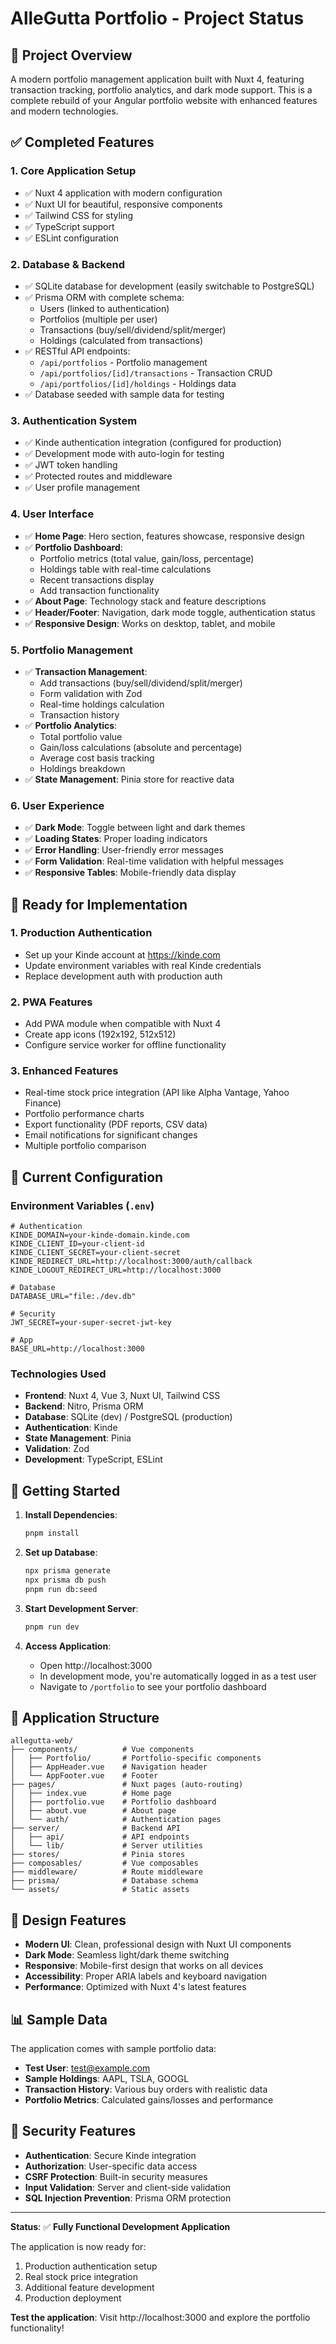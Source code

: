 # AlleGutta Portfolio - Project Status

## 🎯 Project Overview
A modern portfolio management application built with Nuxt 4, featuring transaction tracking, portfolio analytics, and dark mode support. This is a complete rebuild of your Angular portfolio website with enhanced features and modern technologies.

## ✅ Completed Features

### 1. **Core Application Setup**
- ✅ Nuxt 4 application with modern configuration
- ✅ Nuxt UI for beautiful, responsive components
- ✅ Tailwind CSS for styling
- ✅ TypeScript support
- ✅ ESLint configuration

### 2. **Database & Backend**
- ✅ SQLite database for development (easily switchable to PostgreSQL)
- ✅ Prisma ORM with complete schema:
  - Users (linked to authentication)
  - Portfolios (multiple per user)
  - Transactions (buy/sell/dividend/split/merger)
  - Holdings (calculated from transactions)
- ✅ RESTful API endpoints:
  - `/api/portfolios` - Portfolio management
  - `/api/portfolios/[id]/transactions` - Transaction CRUD
  - `/api/portfolios/[id]/holdings` - Holdings data
- ✅ Database seeded with sample data for testing

### 3. **Authentication System**
- ✅ Kinde authentication integration (configured for production)
- ✅ Development mode with auto-login for testing
- ✅ JWT token handling
- ✅ Protected routes and middleware
- ✅ User profile management

### 4. **User Interface**
- ✅ **Home Page**: Hero section, features showcase, responsive design
- ✅ **Portfolio Dashboard**: 
  - Portfolio metrics (total value, gain/loss, percentage)
  - Holdings table with real-time calculations
  - Recent transactions display
  - Add transaction functionality
- ✅ **About Page**: Technology stack and feature descriptions
- ✅ **Header/Footer**: Navigation, dark mode toggle, authentication status
- ✅ **Responsive Design**: Works on desktop, tablet, and mobile

### 5. **Portfolio Management**
- ✅ **Transaction Management**:
  - Add transactions (buy/sell/dividend/split/merger)
  - Form validation with Zod
  - Real-time holdings calculation
  - Transaction history
- ✅ **Portfolio Analytics**:
  - Total portfolio value
  - Gain/loss calculations (absolute and percentage)
  - Average cost basis tracking
  - Holdings breakdown
- ✅ **State Management**: Pinia store for reactive data

### 6. **User Experience**
- ✅ **Dark Mode**: Toggle between light and dark themes
- ✅ **Loading States**: Proper loading indicators
- ✅ **Error Handling**: User-friendly error messages
- ✅ **Form Validation**: Real-time validation with helpful messages
- ✅ **Responsive Tables**: Mobile-friendly data display

## 🚧 Ready for Implementation

### 1. **Production Authentication**
- Set up your Kinde account at https://kinde.com
- Update environment variables with real Kinde credentials
- Replace development auth with production auth

### 2. **PWA Features**
- Add PWA module when compatible with Nuxt 4
- Create app icons (192x192, 512x512)
- Configure service worker for offline functionality

### 3. **Enhanced Features**
- Real-time stock price integration (API like Alpha Vantage, Yahoo Finance)
- Portfolio performance charts
- Export functionality (PDF reports, CSV data)
- Email notifications for significant changes
- Multiple portfolio comparison

## 🔧 Current Configuration

### Environment Variables (`.env`)
```
# Authentication
KINDE_DOMAIN=your-kinde-domain.kinde.com
KINDE_CLIENT_ID=your-client-id
KINDE_CLIENT_SECRET=your-client-secret
KINDE_REDIRECT_URL=http://localhost:3000/auth/callback
KINDE_LOGOUT_REDIRECT_URL=http://localhost:3000

# Database
DATABASE_URL="file:./dev.db"

# Security
JWT_SECRET=your-super-secret-jwt-key

# App
BASE_URL=http://localhost:3000
```

### Technologies Used
- **Frontend**: Nuxt 4, Vue 3, Nuxt UI, Tailwind CSS
- **Backend**: Nitro, Prisma ORM
- **Database**: SQLite (dev) / PostgreSQL (production)
- **Authentication**: Kinde
- **State Management**: Pinia
- **Validation**: Zod
- **Development**: TypeScript, ESLint

## 🚀 Getting Started

1. **Install Dependencies**:
   ```bash
   pnpm install
   ```

2. **Set up Database**:
   ```bash
   npx prisma generate
   npx prisma db push
   pnpm run db:seed
   ```

3. **Start Development Server**:
   ```bash
   pnpm run dev
   ```

4. **Access Application**:
   - Open http://localhost:3000
   - In development mode, you're automatically logged in as a test user
   - Navigate to `/portfolio` to see your portfolio dashboard

## 📱 Application Structure

```
allegutta-web/
├── components/          # Vue components
│   ├── Portfolio/       # Portfolio-specific components
│   ├── AppHeader.vue    # Navigation header
│   └── AppFooter.vue    # Footer
├── pages/               # Nuxt pages (auto-routing)
│   ├── index.vue        # Home page
│   ├── portfolio.vue    # Portfolio dashboard
│   ├── about.vue        # About page
│   └── auth/            # Authentication pages
├── server/              # Backend API
│   ├── api/             # API endpoints
│   └── lib/             # Server utilities
├── stores/              # Pinia stores
├── composables/         # Vue composables
├── middleware/          # Route middleware
├── prisma/              # Database schema
└── assets/              # Static assets
```

## 🎨 Design Features

- **Modern UI**: Clean, professional design with Nuxt UI components
- **Dark Mode**: Seamless light/dark theme switching
- **Responsive**: Mobile-first design that works on all devices
- **Accessibility**: Proper ARIA labels and keyboard navigation
- **Performance**: Optimized with Nuxt 4's latest features

## 📊 Sample Data

The application comes with sample portfolio data:
- **Test User**: test@example.com
- **Sample Holdings**: AAPL, TSLA, GOOGL
- **Transaction History**: Various buy orders with realistic data
- **Portfolio Metrics**: Calculated gains/losses and performance

## 🔐 Security Features

- **Authentication**: Secure Kinde integration
- **Authorization**: User-specific data access
- **CSRF Protection**: Built-in security measures
- **Input Validation**: Server and client-side validation
- **SQL Injection Prevention**: Prisma ORM protection

---

**Status**: ✅ **Fully Functional Development Application**

The application is now ready for:
1. Production authentication setup
2. Real stock price integration
3. Additional feature development
4. Production deployment

**Test the application**: Visit http://localhost:3000 and explore the portfolio functionality!
